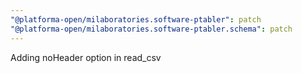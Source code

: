 ```yaml
---
"@platforma-open/milaboratories.software-ptabler": patch
"@platforma-open/milaboratories.software-ptabler.schema": patch
---
```


Adding noHeader option in read_csv

